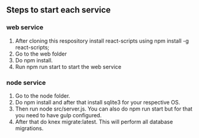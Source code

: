 ## Steps to start each service

### web service
1. After cloning this respository install react-scripts using npm install -g react-scripts;
2. Go to the web folder
3. Do npm install.
4. Run npm run start to start the web service

### node service
1. Go to the node folder.
2. Do npm install and after that install sqlite3 for your respective OS.
3. Then run node src/server.js. You can also do npm run start but for that you need to have gulp configured.
4. After that do knex migrate:latest. This will perform all database migrations.
